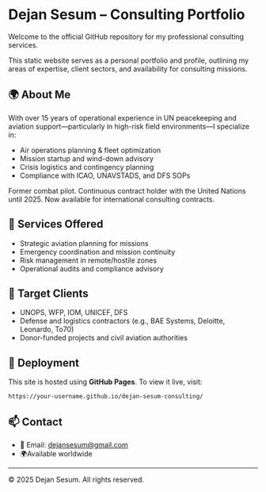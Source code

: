 
# Dejan Sesum – Consulting Portfolio

Welcome to the official GitHub repository for my professional consulting services.

This static website serves as a personal portfolio and profile, outlining my areas of expertise, client sectors, and availability for consulting missions.

## 🌍 About Me

With over 15 years of operational experience in UN peacekeeping and aviation support—particularly in high-risk field environments—I specialize in:

- Air operations planning & fleet optimization
- Mission startup and wind-down advisory
- Crisis logistics and contingency planning
- Compliance with ICAO, UNAVSTADS, and DFS SOPs

Former combat pilot. Continuous contract holder with the United Nations until 2025. Now available for international consulting contracts.

## 💼 Services Offered

- Strategic aviation planning for missions
- Emergency coordination and mission continuity
- Risk management in remote/hostile zones
- Operational audits and compliance advisory

## 🧭 Target Clients

- UNOPS, WFP, IOM, UNICEF, DFS
- Defense and logistics contractors (e.g., BAE Systems, Deloitte, Leonardo, To70)
- Donor-funded projects and civil aviation authorities

## 🚀 Deployment

This site is hosted using **GitHub Pages**. To view it live, visit:

```
https://your-username.github.io/dejan-sesum-consulting/
```

## 📫 Contact

- 📧 Email: dejansesum@gmail.com
- 🌍Available worldwide


---

© 2025 Dejan Sesum. All rights reserved.
